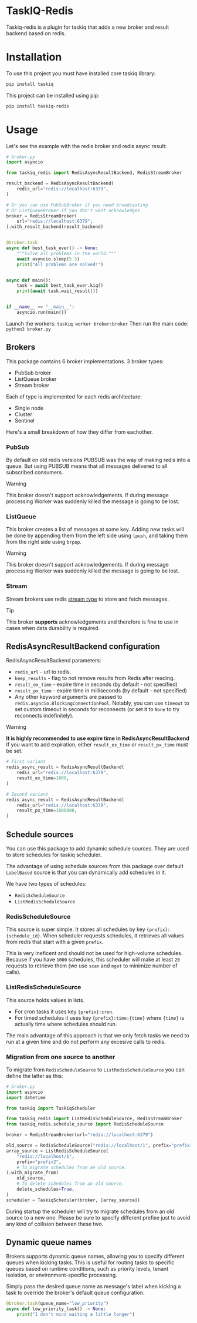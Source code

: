 # TaskIQ-Redis

Taskiq-redis is a plugin for taskiq that adds a new broker and result backend based on redis.

# Installation

To use this project you must have installed core taskiq library:
```bash
pip install taskiq
```
This project can be installed using pip:
```bash
pip install taskiq-redis
```

# Usage

Let's see the example with the redis broker and redis async result:

```python
# broker.py
import asyncio

from taskiq_redis import RedisAsyncResultBackend, RedisStreamBroker

result_backend = RedisAsyncResultBackend(
    redis_url="redis://localhost:6379",
)

# Or you can use PubSubBroker if you need broadcasting
# Or ListQueueBroker if you don't want acknowledges
broker = RedisStreamBroker(
    url="redis://localhost:6379",
).with_result_backend(result_backend)


@broker.task
async def best_task_ever() -> None:
    """Solve all problems in the world."""
    await asyncio.sleep(5.5)
    print("All problems are solved!")


async def main():
    task = await best_task_ever.kiq()
    print(await task.wait_result())


if __name__ == "__main__":
    asyncio.run(main())
```

Launch the workers:
`taskiq worker broker:broker`
Then run the main code:
`python3 broker.py`


## Brokers

This package contains 6 broker implementations.
3 broker types:
* PubSub broker
* ListQueue broker
* Stream broker

Each of type is implemented for each redis architecture:
* Single node
* Cluster
* Sentinel

Here's a small breakdown of how they differ from eachother.


### PubSub

By default on old redis versions PUBSUB was the way of making redis into a queue.
But using PUBSUB means that all messages delivered to all subscribed consumers.

> [!WARNING]
> This broker doesn't support acknowledgements. If during message processing
> Worker was suddenly killed the message is going to be lost.

### ListQueue

This broker creates a list of messages at some key. Adding new tasks will be done
by appending them from the left side using `lpush`, and taking them from the right side using `brpop`.

> [!WARNING]
> This broker doesn't support acknowledgements. If during message processing
> Worker was suddenly killed the message is going to be lost.

### Stream

Stream brokers use redis [stream type](https://redis.io/docs/latest/develop/data-types/streams/) to store and fetch messages.

> [!TIP]
> This broker **supports** acknowledgements and therefore is fine to use in cases when data durability is
> required.

## RedisAsyncResultBackend configuration

RedisAsyncResultBackend parameters:
* `redis_url` - url to redis.
* `keep_results` - flag to not remove results from Redis after reading.
* `result_ex_time` - expire time in seconds (by default - not specified)
* `result_px_time` - expire time in milliseconds (by default - not specified)
* Any other keyword arguments are passed to `redis.asyncio.BlockingConnectionPool`.
  Notably, you can use `timeout` to set custom timeout in seconds for reconnects
  (or set it to `None` to try reconnects indefinitely).

> [!WARNING]
> **It is highly recommended to use expire time in RedisAsyncResultBackend**
> If you want to add expiration, either `result_ex_time` or `result_px_time` must be set.
> ```python
> # First variant
> redis_async_result = RedisAsyncResultBackend(
>     redis_url="redis://localhost:6379",
>     result_ex_time=1000,
> )
>
> # Second variant
> redis_async_result = RedisAsyncResultBackend(
>     redis_url="redis://localhost:6379",
>     result_px_time=1000000,
> )
> ```


## Schedule sources


You can use this package to add dynamic schedule sources. They are used to store
schedules for taskiq scheduler.

The advantage of using schedule sources from this package over default `LabelBased` source is that you can
dynamically add schedules in it.

We have two types of schedules:

* `RedisScheduleSource`
* `ListRedisScheduleSource`


### RedisScheduleSource

This source is super simple. It stores all schedules by key `{prefix}:{schedule_id}`. When scheduler requests
schedules, it retrieves all values from redis that start with a given `prefix`.

This is very ineficent and should not be used for high-volume schedules. Because if you have `1000` schedules, this scheduler will make at least `20` requests to retrieve them (we use `scan` and `mget` to minimize number of calls).

### ListRedisScheduleSource

This source holds values in lists.

* For cron tasks it uses key `{prefix}:cron`.
* For timed schedules it uses key `{prefix}:time:{time}` where `{time}` is actually time where schedules should run.

The main advantage of this approach is that we only fetch tasks we need to run at a given time and do not perform any excesive calls to redis.


### Migration from one source to another

To migrate from `RedisScheduleSource` to `ListRedisScheduleSource` you can define the latter as this:

```python
# broker.py
import asyncio
import datetime

from taskiq import TaskiqScheduler

from taskiq_redis import ListRedisScheduleSource, RedisStreamBroker
from taskiq_redis.schedule_source import RedisScheduleSource

broker = RedisStreamBroker(url="redis://localhost:6379")

old_source = RedisScheduleSource("redis://localhost/1", prefix="prefix1")
array_source = ListRedisScheduleSource(
    "redis://localhost/1",
    prefix="prefix2",
    # To migrate schedules from an old source.
).with_migrate_from(
    old_source,
    # To delete schedules from an old source.
    delete_schedules=True,
)
scheduler = TaskiqScheduler(broker, [array_source])
```

During startup the scheduler will try to migrate schedules from an old source to a new one. Please be sure to specify different prefixe just to avoid any kind of collision between these two.


## Dynamic queue names


Brokers supports dynamic queue names, allowing you to specify different queues when kicking tasks. This is useful for routing tasks to specific queues based on runtime conditions, such as priority levels, tenant isolation, or environment-specific processing.

Simply pass the desired queue name as message's label when kicking a task to override the broker's default queue configuration.

```python
@broker.task(queue_name="low_priority")
async def low_priority_task() -> None:
    print("I don't mind waiting a little longer")
```
